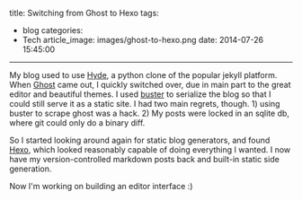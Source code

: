 title: Switching from Ghost to Hexo
tags:
  - blog
categories:
  - Tech
article_image: images/ghost-to-hexo.png
date: 2014-07-26 15:45:00
---
My blog used to use [Hyde](http://hyde.github.io/), a python clone of the popular jekyll platform. When [Ghost](http://ghost.org) came out, I quickly switched over, due in main part to the great editor and beautiful themes. I used [buster](https://github.com/axitkhurana/buster) to serialize the blog so that I could still serve it as a static site. I had two main regrets, though. 1) using buster to scrape ghost was a hack. 2) My posts were locked in an sqlite db, where git could only do a binary diff.

<!-- more -->

So I started looking around again for static blog generators, and found [Hexo](http://hexo.io), which looked reasonably capable of doing everything I wanted. I now have my version-controlled markdown posts back and built-in static side generation.

Now I'm working on building an editor interface :)